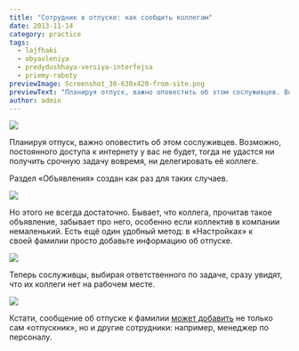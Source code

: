 ```yaml
---
title: "Сотрудник в отпуске: как сообщить коллегам"
date: 2013-11-14
category: practice
tags:
  - lajfhaki
  - obyavleniya
  - predydushhaya-versiya-interfejsa
  - priemy-raboty
previewImage: Screenshot_30-630x420-from-site.png
previewText: "Планируя отпуск, важно оповестить об этом сослуживцев. Возможно, постоянного доступа к интернету у вас не будет, тогда не удастся ни получить срочную задачу вовремя, ни делегировать её коллеге."
author: admin
---
```

![](head2.webp)

Планируя отпуск, важно оповестить об этом сослуживцев. Возможно, постоянного доступа к интернету у вас не будет, тогда не удастся ни получить срочную задачу вовремя, ни делегировать её коллеге.

Раздел «Объявления» создан как раз для таких случаев.

![](D0-BE-D0-B1-D1-8A-D1-8F-D0-B2-D0-BB-D0-B5-D0-BD-D0-B8-D0-B5.webp)

Но этого не всегда достаточно. Бывает, что коллега, прочитав такое объявление, забывает про него, особенно если коллектив в компании немаленький. Есть ещё один удобный метод: в «Настройках» к своей фамилии просто добавьте информацию об отпуске.

![](D0-B8-D0-BC-D1-8F.png)

Теперь сослуживцы, выбирая ответственного по задаче, сразу увидят, что их коллеги нет на рабочем месте.

![](D0-BE-D0-BD_-D0-B2_-D0-BE-D1-82-D0-BF-D1-83-D1-81-D0-BA-D0-B5-.webp)

Кстати, сообщение об отпуске к фамилии [может добавить](http://pyrus.com/ru/blog/2013/11/blog-post_11.html) не только сам «отпускник», но и другие сотрудники: например, менеджер по персоналу.